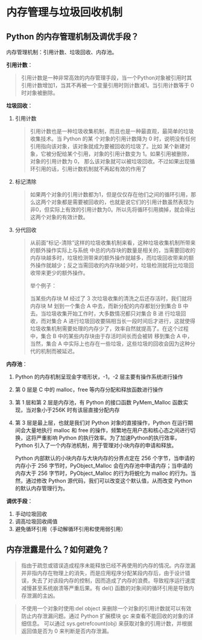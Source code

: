 # 内存管理与垃圾回收机制

## Python 的内存管理机制及调优手段？

内存管理机制：引用计数、垃圾回收、内存池。

**引用计数**：

> 引用计数是一种非常高效的内存管理手段，当一个Python对象被引用时其引用计数增加1，当其不再被一个变量引用时则计数减1。当引用计数等于 0 时对象被删除。

**垃圾回收**：

1. 引用计数

   > 引用计数也是一种垃圾收集机制，而且也是一种最直观，最简单的垃圾收集技术。当 Python 的某 个对象的引用计数降为 0 时，说明没有任何引用指向该对象，该对象就成为要被回收的垃圾了。比如 某个新建对象，它被分配给某个引用，对象的引用计数变为 1。如果引用被删除，对象的引用计数为 0， 那么该对象就可以被垃圾回收。不过如果出现循环引用的话，引用计数机制就不再起有效的作用了

2. 标记清除

   > 如果两个对象的引用计数都为1，但是仅仅存在他们之间的循环引用，那么这两个对象都是需要被回收的，也就是说它们的引用计数虽然表现为非0，但实际上有效的引用计数为0。所以先将循环引用摘掉，就会得出这两个对象的有效计数。

3. 分代回收

   > 从前面“标记-清除”这样的垃圾收集机制来看，这种垃圾收集机制所带来的额外操作实际上与系统 中总的内存块的数量是相关的，当需要回收的内存块越多时，垃圾检测带来的额外操作就越多，而垃圾回收带来的额外操作就越少；反之当需回收的内存块越少时，垃圾检测就将比垃圾回收带来更少的额外操作。
   >
   > 举个例子：
   >
   > 当某些内存块 M 经过了 3 次垃圾收集的清洗之后还存活时，我们就将内存块 M 划到一个集合 A 中去，而新分配的内存都划分到集合 B 中去。当垃圾收集开始工作时，大多数情况都只对集合 B 进 行垃圾回收，而对集合 A 进行垃圾回收要隔相当长一段时间后才进行，这就使得垃圾收集机制需要处理的内存少了，效率自然就提高了。在这个过程中，集合 B 中的某些内存块由于存活时间长而会被转 移到集合 A 中，当然，集合 A 中实际上也存在一些垃圾，这些垃圾的回收会因为这种分代的机制而被延迟。

**内存池**：

1. Python 的内存机制呈现金字塔形状，-1，-2 层主要有操作系统进行操作
2. 第 0 层是 C 中的 malloc，free 等内存分配和释放函数进行操作
3. 第 1 层和第 2 层是内存池，有 Python 的接口函数 PyMem\_Malloc 函数实现，当对象小于256K 时有该层直接分配内存
4. 第 3 层是最上层，也就是我们对 Python 对象的直接操作，Python 在运行期间会大量地执行 malloc 和 free 的操作，频繁地在用户态和核心态之间进行切换，这将严重影响 Python 的执行效率。为了加速Python的执行效率，Python 引入了一个内存池机制，用于管理对小块内存的申请和释放。

   Python 内部默认的小块内存与大块内存的分界点定在 256 个字节，当申请的内存小于 256 字节时，PyObject\_Malloc 会在内存池中申请内存；当申请的内存大于 256 字节时，PyObject\_Malloc 的行为将蜕化为 malloc 的行为。当然，通过修改 Python 源代码，我们可以改变这个默认值，从而改变 Python 的默认内存管理行为。

**调优手段**：

1. 手动垃圾回收
2. 调高垃圾回收阈值 
3. 避免循环引用（手动解循环引用和使用弱引用）

## 内存泄露是什么？如何避免？

> 指由于疏忽或错误造成程序未能释放已经不再使用的内存的情况。内存泄漏并非指内存在物理上的消失，而是应用程序分配某段内存后，由于设计错误，失去了对该段内存的控制，因而造成了内存的浪费。导致程序运行速度减慢甚至系统崩溃等严重后果。有 del\(\) 函数的对象间的循环引用是导致内存泄漏的主凶。

> 不使用一个对象时使用:del object 来删除一个对象的引用计数就可以有效防止内存泄漏问题。通过 Python 扩展模块 gc 来查看不能回收的对象的详细信息。 可以通过 sys.getrefcount\(obj\) 来获取对象的引用计数，并根据返回值是否为 0 来判断是否内存泄漏。

